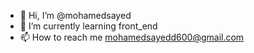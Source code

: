 - 👋 Hi, I’m @mohamedsayed
- 🌱 I’m currently learning front_end
- 📫 How to reach me mohamedsayedd600@gmail.com
